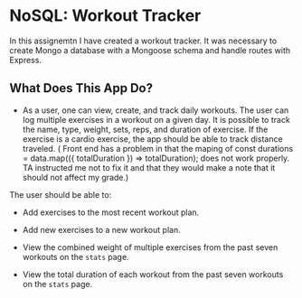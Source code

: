 # NoSQL: Workout Tracker

In this assignemtn I have created a workout tracker. It was necessary to create Mongo a database with a Mongoose schema and handle routes with Express.

## What Does This App Do?

* As a user, one can view, create, and track daily workouts. The user can log multiple exercises in a workout on a given day. It is possible to track the name, type, weight, sets, reps, and duration of exercise. If the exercise is a cardio exercise, the app should be able to track distance traveled.
( Front end has a problem in that the maping of const durations =   data.map(({ totalDuration }) => totalDuration); does not work properly. TA instructed me not to fix it and that they would make a note that it should not affect my grade.) 

The user should be able to:

  * Add exercises to the most recent workout plan.

  * Add new exercises to a new workout plan.

  * View the combined weight of multiple exercises from the past seven workouts on the `stats` page.

  * View the total duration of each workout from the past seven workouts on the `stats` page.

